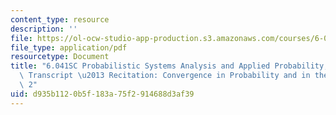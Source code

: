 ```yaml
---
content_type: resource
description: ''
file: https://ol-ocw-studio-app-production.s3.amazonaws.com/courses/6-041sc-probabilistic-systems-analysis-and-applied-probability-fall-2013/d935b1120b5f183a75f2914688d3af39_MIT6_041SCF13_No32_Rec20_P2_ConvgProb1_Part_ef_300k.pdf
file_type: application/pdf
resourcetype: Document
title: "6.041SC Probabilistic Systems Analysis and Applied Probability, Fall 2013\
  \ Transcript \u2013 Recitation: Convergence in Probability and in the Mean Part\
  \ 2"
uid: d935b112-0b5f-183a-75f2-914688d3af39
---
```

